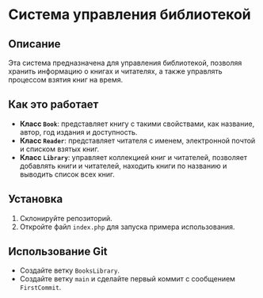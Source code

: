 # Система управления библиотекой

## Описание

Эта система предназначена для управления библиотекой, позволяя хранить информацию о книгах и читателях, а также управлять процессом взятия книг на время.

## Как это работает

- **Класс `Book`**: представляет книгу с такими свойствами, как название, автор, год издания и доступность.
- **Класс `Reader`**: представляет читателя с именем, электронной почтой и списком взятых книг.
- **Класс `Library`**: управляет коллекцией книг и читателей, позволяет добавлять книги и читателей, находить книги по названию и выводить список всех книг.

## Установка

1. Склонируйте репозиторий.
2. Откройте файл `index.php` для запуска примера использования.

## Использование Git

- Создайте ветку `BooksLibrary`.
- Создайте ветку `main` и сделайте первый коммит с сообщением `FirstCommit`.
